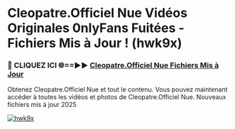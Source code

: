 # Cleopatre.Officiel Nue Vidéos Originales 0nlyFans Fuitées - Fichiers Mis à Jour ! (hwk9x)

<h3>🔴 CLIQUEZ ICI 🌐==►► <a href="https://tinyurl.com/2pmr4ezf" rel="nofollow">Cleopatre.Officiel Nue Fichiers Mis à Jour</a></h3>

Obtenez Cleopatre.Officiel Nue et tout le contenu. Vous pouvez maintenant accéder à toutes les vidéos et photos de Cleopatre.Officiel Nue. Nouveaux fichiers mis à jour 2025

[![hwk9x](https://i.imgur.com/6SNvagu.gif)](https://tinyurl.com/2pmr4ezf)
